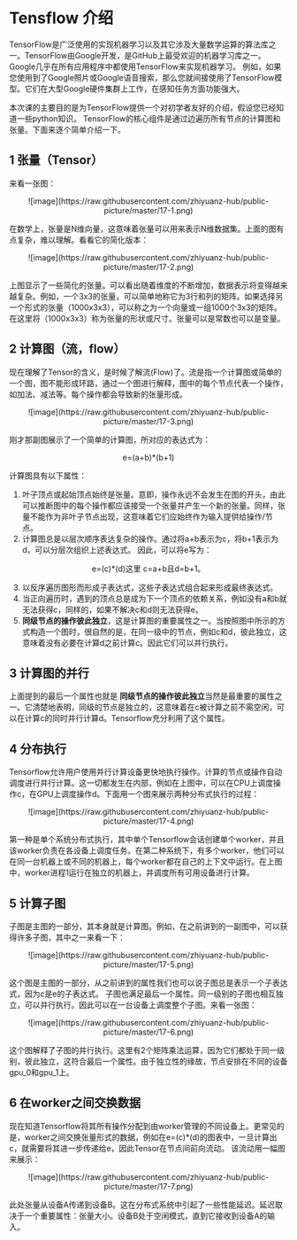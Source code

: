 # Tensflow 介绍
TensorFlow是广泛使用的实现机器学习以及其它涉及大量数学运算的算法库之一。TensorFlow由Google开发，是GitHub上最受欢迎的机器学习库之一。Google几乎在所有应用程序中都使用TensorFlow来实现机器学习。 例如，如果您使用到了Google照片或Google语音搜索，那么您就间接使用了TensorFlow模型。它们在大型Google硬件集群上工作，在感知任务方面功能强大。

本次课的主要目的是为TensorFlow提供一个对初学者友好的介绍，假设您已经知道一些python知识。 TensorFlow的核心组件是通过边遍历所有节点的计算图和张量。下面来逐个简单介绍一下。
## 1 张量（Tensor）
来看一张图：

<div align=center>
    ![image](https://raw.githubusercontent.com/zhiyuanz-hub/public-picture/master/17-1.png)
</div>

在数学上，张量是N维向量，这意味着张量可以用来表示N维数据集。上面的图有点复杂，难以理解。看看它的简化版本：

<div align=center>
    ![image](https://raw.githubusercontent.com/zhiyuanz-hub/public-picture/master/17-2.png)
</div>

上图显示了一些简化的张量。可以看出随着维度的不断增加，数据表示将变得越来越复杂。例如，一个3x3的张量，可以简单地称它为3行和列的矩阵。如果选择另一个形式的张量（1000x3x3），可以称之为一个向量或一组1000个3x3的矩阵。在这里将（1000x3x3）称为张量的形状或尺寸。张量可以是常数也可以是变量。
## 2 计算图（流，flow）
现在理解了Tensor的含义，是时候了解流(Flow)了。流是指一个计算图或简单的一个图，图不能形成环路，通过一个图进行解释，图中的每个节点代表一个操作，如加法、减法等。每个操作都会导致新的张量形成。

<div align=center>
    ![image](https://raw.githubusercontent.com/zhiyuanz-hub/public-picture/master/17-3.png)
</div>

刚才那副图展示了一个简单的计算图，所对应的表达式为：

<div align=center>
    e=(a+b)*(b+1)
</div>

计算图具有以下属性：
1. 叶子顶点或起始顶点始终是张量。意即，操作永远不会发生在图的开头，由此可以推断图中的每个操作都应该接受一个张量并产生一个新的张量。同样，张量不能作为非叶子节点出现，这意味着它们应始终作为输入提供给操作/节点。
2. 计算图总是以层次顺序表达复杂的操作。通过将a+b表示为c，将b+1表示为d，可以分层次组织上述表达式。 因此，可以将e写为：

<div align=center>
    e=(c)*(d)这里 c=a+b且d=b+1。
</div>

3. 以反序遍历图形而形成子表达式，这些子表达式组合起来形成最终表达式。
4. 当正向遍历时，遇到的顶点总是成为下一个顶点的依赖关系，例如没有a和b就无法获得c，同样的，如果不解决c和d则无法获得e。
5. **同级节点的操作彼此独立**，这是计算图的重要属性之一。当按照图中所示的方式构造一个图时，很自然的是，在同一级中的节点，例如c和d，彼此独立，这意味着没有必要在计算d之前计算c。因此它们可以并行执行。
## 3 计算图的并行
上面提到的最后一个属性也就是 **同级节点的操作彼此独立**当然是最重要的属性之一。它清楚地表明，同级的节点是独立的，这意味着在c被计算之前不需空闲，可以在计算c的同时并行计算d。Tensorflow充分利用了这个属性。
## 4 分布执行
Tensorflow允许用户使用并行计算设备更快地执行操作。计算的节点或操作自动调度进行并行计算。这一切都发生在内部，例如在上图中，可以在CPU上调度操作c，在GPU上调度操作d。下面用一个图来展示两种分布式执行的过程：

<div align=center>
    ![image](https://raw.githubusercontent.com/zhiyuanz-hub/public-picture/master/17-4.png)
</div>

第一种是单个系统分布式执行，其中单个Tensorflow会话创建单个worker，并且该worker负责在各设备上调度任务。在第二种系统下，有多个worker，他们可以在同一台机器上或不同的机器上，每个worker都在自己的上下文中运行。在上图中，worker进程1运行在独立的机器上，并调度所有可用设备进行计算。
## 5 计算子图
子图是主图的一部分，其本身就是计算图。例如，在之前讲到的一副图中，可以获得许多子图，其中之一来看一下：

<div align=center>
    ![image](https://raw.githubusercontent.com/zhiyuanz-hub/public-picture/master/17-5.png)
</div>

这个图是主图的一部分，从之前讲到的属性我们也可以说子图总是表示一个子表达式，因为c是e的子表达式。 子图也满足最后一个属性。同一级别的子图也相互独立，可以并行执行。因此可以在一台设备上调度整个子图。来看一张图：

<div align=center>
    ![image](https://raw.githubusercontent.com/zhiyuanz-hub/public-picture/master/17-6.png)
</div>

这个图解释了子图的并行执行。这里有2个矩阵乘法运算，因为它们都处于同一级别，彼此独立，这符合最后一个属性。由于独立性的缘故，节点安排在不同的设备gpu_0和gpu_1上。
## 6 在worker之间交换数据
现在知道Tensorflow将其所有操作分配到由worker管理的不同设备上。更常见的是，worker之间交换张量形式的数据，例如在e=(c)*(d)的图表中，一旦计算出c，就需要将其进一步传递给e，因此Tensor在节点间前向流动。 该流动用一幅图来展示：

<div align=center>
    ![image](https://raw.githubusercontent.com/zhiyuanz-hub/public-picture/master/17-7.png)
</div>

此处张量从设备A传递到设备B。这在分布式系统中引起了一些性能延迟。延迟取决于一个重要属性：张量大小。设备B处于空闲模式，直到它接收到设备A的输入。
